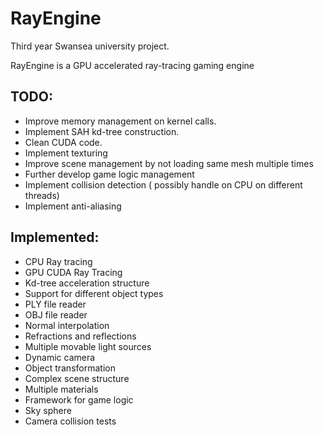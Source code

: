 # RayEngine

Third year Swansea university project. 

RayEngine is a GPU accelerated ray-tracing gaming engine

## TODO: 
  * Improve memory management on kernel calls.
  * Implement SAH kd-tree construction.
  * Clean CUDA code.
  * Implement texturing
  * Improve scene management by not loading same mesh multiple times
  * Further develop game logic management
  * Implement collision detection ( possibly handle on CPU on different threads)
  * Implement anti-aliasing

  
## Implemented:
  * CPU Ray tracing
  * GPU CUDA Ray Tracing
  * Kd-tree acceleration structure
  * Support for different object types
  * PLY file reader
  * OBJ file reader
  * Normal interpolation
  * Refractions and reflections
  * Multiple movable light sources
  * Dynamic camera
  * Object transformation
  * Complex scene structure
  * Multiple materials
  * Framework for game logic
  * Sky sphere
  * Camera collision tests
